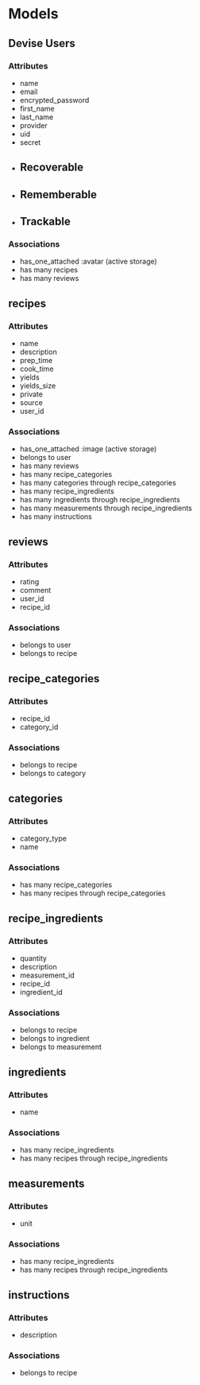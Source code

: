 # Models

## Devise Users
### Attributes
-	name
-	email
-	encrypted_password
- first_name
- last_name
- provider
- uid
- secret
- ## Recoverable
- ## Rememberable
- ## Trackable
### Associations
- has_one_attached :avatar (active storage)
- has many recipes
- has many reviews

## recipes
### Attributes
- name
- description
- prep_time
- cook_time
- yields
- yields_size
- private
- source
- user_id
### Associations
- has_one_attached :image (active storage)
- belongs to user
- has many reviews
- has many recipe_categories
- has many categories through recipe_categories
- has many recipe_ingredients
- has many ingredients through recipe_ingredients
- has many measurements through recipe_ingredients
- has many instructions

## reviews
### Attributes
- rating
- comment
- user_id
- recipe_id
### Associations
- belongs to user
- belongs to recipe

## recipe_categories
### Attributes
- recipe_id
- category_id
### Associations
- belongs to recipe
- belongs to category

## categories
### Attributes
- category_type
- name
### Associations
- has many recipe_categories
- has many recipes through recipe_categories

## recipe_ingredients
### Attributes
- quantity
- description
- measurement_id
- recipe_id
- ingredient_id
### Associations
- belongs to recipe
- belongs to ingredient
- belongs to measurement

## ingredients
### Attributes
- name
### Associations
- has many recipe_ingredients
- has many recipes through recipe_ingredients

## measurements
### Attributes
- unit
### Associations
- has many recipe_ingredients
- has many recipes through recipe_ingredients

## instructions
### Attributes
- description
### Associations
- belongs to recipe
